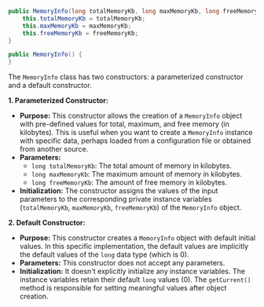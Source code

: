 ```java
public MemoryInfo(long totalMemoryKb, long maxMemoryKb, long freeMemoryKb) {
    this.totalMemoryKb = totalMemoryKb;
    this.maxMemoryKb = maxMemoryKb;
    this.freeMemoryKb = freeMemoryKb;
}

public MemoryInfo() {
}
```

The `MemoryInfo` class has two constructors: a parameterized constructor and a default constructor.

**1. Parameterized Constructor:**

*   **Purpose:**  This constructor allows the creation of a `MemoryInfo` object with pre-defined values for total, maximum, and free memory (in kilobytes). This is useful when you want to create a `MemoryInfo` instance with specific data, perhaps loaded from a configuration file or obtained from another source.
*   **Parameters:**
    *   `long totalMemoryKb`: The total amount of memory in kilobytes.
    *   `long maxMemoryKb`: The maximum amount of memory in kilobytes.
    *   `long freeMemoryKb`: The amount of free memory in kilobytes.
*   **Initialization:**  The constructor assigns the values of the input parameters to the corresponding private instance variables (`totalMemoryKb`, `maxMemoryKb`, `freeMemoryKb`) of the `MemoryInfo` object.

**2. Default Constructor:**

*   **Purpose:** This constructor creates a `MemoryInfo` object with default initial values. In this specific implementation, the default values are implicitly the default values of the `long` data type (which is 0).
*   **Parameters:**  This constructor does not accept any parameters.
*   **Initialization:**  It doesn't explicitly initialize any instance variables. The instance variables retain their default `long` values (0). The `getCurrent()` method is responsible for setting meaningful values after object creation.